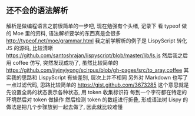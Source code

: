 
还不会的语法解析
------

解析是做编程语言之前很简单的一步吧, 现在勉强有个头绪, 记录下
看 typeof 做的 Moe 里的资料, 语法解析要学的东西真是会很多
http://typeof.net/moe/grammar.html
我之前学解析的例子是 LispyScript 转化 JS 的源码, 比较清晰
https://github.com/santoshrajan/lispyscript/blob/master/lib/ls.js
然后我之后用 coffee 仿写, 突然发现成功了, 虽然比较简单的
https://github.com/jiyinyiyong/scirpus/blob/gh-pages/src/to_aray.coffee
其实我的思路和 LispyScript 有些差别, 层次上并不相同
另外对 Markdown 也写了一点过滤代码, 思路比较简单的
https://gist.github.com/3673285
这个意思就是先设置全局的状态表示各种状态, 用 token 收集标识符
每到一个字符都在特定的环境然后对 token 做操作
然后检测 token 的数组进行折叠, 形成语法树
Lispy 的做法是把几个步骤放到一起去做了, 因此就比较难懂
